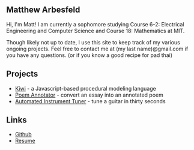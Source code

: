 Matthew Arbesfeld
-----------------
Hi, I'm Matt! I am currently a sophomore studying Course 6-2: Electrical Engineering and Computer Science and Course 18: Mathematics at MIT.

Though likely not up to date, I use this site to keep track of my various ongoing projects. Feel free to contact me at (my last name)@gmail.com if you have any questions. (or if you know a good recipe for pad thai)

## Projects
+ [Kiwi](/kiwi) - a Javascript-based procedural modeling language
+ [Poem Annotator](/poem) - convert an essay into an annotated poem
+ [Automated Instrument Tuner](https://www.youtube.com/watch?v=X6Sef_D2_PM) - tune a guitar in thirty seconds

## Links
+ [Github](https://github.com/arbesfeld)
+ [Resume](https://www.dropbox.com/s/c3xbzy6peugw56l/Matthew%20Arbesfeld%20Resume.pdf)

